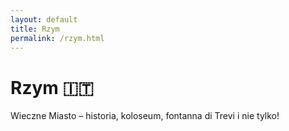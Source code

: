 ```yaml
---
layout: default
title: Rzym
permalink: /rzym.html
---
```


# Rzym 🇮🇹

Wieczne Miasto – historia, koloseum, fontanna di Trevi i nie tylko!
